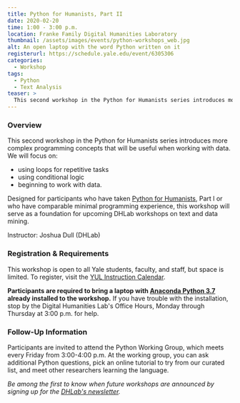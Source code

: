 ```yaml
---
title: Python for Humanists, Part II
date: 2020-02-20
time: 1:00 - 3:00 p.m.
location: Franke Family Digital Humanities Laboratory
thumbnail: /assets/images/events/python-workshops_web.jpg
alt: An open laptop with the word Python written on it
registerurl: https://schedule.yale.edu/event/6305306
categories:
  - Workshop
tags:
  - Python
  - Text Analysis
teaser: >
  This second workshop in the Python for Humanists series introduces more complex programming concepts that will be useful when working with data.
---
```


### Overview

This second workshop in the Python for Humanists series introduces more complex programming concepts that will be useful when working with data. We will focus on: 
- using loops for repetitive tasks
- using conditional logic
- beginning to work with data.

Designed for participants who have taken <a href='{{site.baseurl}}/events/2019-09-06-intro-python.html' target='_blank'>Python for Humanists</a>, Part I or who have comparable minimal programming experience, this workshop will serve as a foundation for upcoming DHLab workshops on text and data mining.

Instructor: Joshua Dull (DHLab)

### Registration & Requirements
This workshop is open to all Yale students, faculty, and staff, but space is limited. To register, visit the <a href='https://schedule.yale.edu/event/6305306' target='_blank'>YUL Instruction Calendar</a>. 

**Participants are required to bring a laptop with <a href='https://www.anaconda.com/distribution/' target='_blank'>Anaconda Python 3.7</a> already installed to the workshop.** If you have trouble with the installation, stop by the Digital Humanities Lab's Office Hours, Monday through Thursday at 3:00 p.m. for help.

### Follow-Up Information
Participants are invited to attend the Python Working Group, which meets every Friday from 3:00-4:00 p.m. At the working group, you can ask additional Python questions, pick an online tutorial to try from our curated list, and meet other researchers learning the language.

*Be among the first to know when future workshops are announced by signing up for the <a href='https://subscribe.yale.edu/browse?search=digital+humanities' target='_blank'>DHLab's newsletter</a>.*